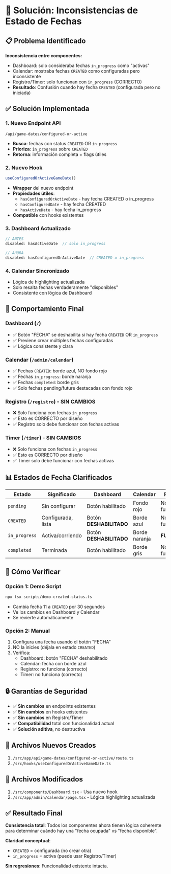 # 🎯 Solución: Inconsistencias de Estado de Fechas

## 📋 Problema Identificado

**Inconsistencia entre componentes:**
- Dashboard: solo consideraba fechas `in_progress` como "activas"
- Calendar: mostraba fechas `CREATED` como configuradas pero inconsistente
- Registro/Timer: solo funcionan con `in_progress` (CORRECTO)
- **Resultado**: Confusión cuando hay fecha `CREATED` (configurada pero no iniciada)

## ✅ Solución Implementada

### 1. **Nuevo Endpoint API**
```
/api/game-dates/configured-or-active
```
- **Busca**: fechas con status `CREATED` OR `in_progress`
- **Prioriza**: `in_progress` sobre `CREATED`
- **Retorna**: información completa + flags útiles

### 2. **Nuevo Hook**
```typescript
useConfiguredOrActiveGameDate()
```
- **Wrapper** del nuevo endpoint
- **Propiedades útiles**:
  - `hasConfiguredOrActiveDate` - hay fecha CREATED o in_progress
  - `hasConfiguredDate` - hay fecha CREATED
  - `hasActiveDate` - hay fecha in_progress
- **Compatible** con hooks existentes

### 3. **Dashboard Actualizado**
```typescript
// ANTES
disabled: hasActiveDate  // solo in_progress

// AHORA  
disabled: hasConfiguredOrActiveDate  // CREATED o in_progress
```

### 4. **Calendar Sincronizado**
- Lógica de highlighting actualizada
- Solo resalta fechas verdaderamente "disponibles"
- Consistente con lógica de Dashboard

## 🎯 Comportamiento Final

### **Dashboard** (`/`)
- ✅ Botón "FECHA" se deshabilita si hay fecha `CREATED` OR `in_progress`
- ✅ Previene crear múltiples fechas configuradas
- ✅ Lógica consistente y clara

### **Calendar** (`/admin/calendar`)
- ✅ Fechas `CREATED`: borde azul, NO fondo rojo
- ✅ Fechas `in_progress`: borde naranja
- ✅ Fechas `completed`: borde gris
- ✅ Solo fechas pending/future destacadas con fondo rojo

### **Registro** (`/registro`) - SIN CAMBIOS
- ❌ Solo funciona con fechas `in_progress`
- ✅ Esto es CORRECTO por diseño
- ✅ Registro solo debe funcionar con fechas activas

### **Timer** (`/timer`) - SIN CAMBIOS
- ❌ Solo funciona con fechas `in_progress` 
- ✅ Esto es CORRECTO por diseño
- ✅ Timer solo debe funcionar con fechas activas

## 📊 Estados de Fecha Clarificados

| Estado | Significado | Dashboard | Calendar | Registro | Timer |
|--------|-------------|-----------|----------|----------|-------|
| `pending` | Sin configurar | Botón habilitado | Fondo rojo | No funciona | No funciona |
| `CREATED` | Configurada, lista | Botón **DESHABILITADO** | Borde azul | No funciona | No funciona |
| `in_progress` | Activa/corriendo | Botón **DESHABILITADO** | Borde naranja | **FUNCIONA** | **FUNCIONA** |
| `completed` | Terminada | Botón habilitado | Borde gris | No funciona | No funciona |

## 🧪 Cómo Verificar

### Opción 1: Demo Script
```bash
npx tsx scripts/demo-created-status.ts
```
- Cambia fecha 11 a `CREATED` por 30 segundos
- Ve los cambios en Dashboard y Calendar
- Se revierte automáticamente

### Opción 2: Manual
1. Configura una fecha usando el botón "FECHA"
2. NO la inicies (déjala en estado `CREATED`)
3. Verifica:
   - Dashboard: botón "FECHA" deshabilitado
   - Calendar: fecha con borde azul
   - Registro: no funciona (correcto)
   - Timer: no funciona (correcto)

## 🔒 Garantías de Seguridad

- ✅ **Sin cambios** en endpoints existentes
- ✅ **Sin cambios** en hooks existentes  
- ✅ **Sin cambios** en Registro/Timer
- ✅ **Compatibilidad** total con funcionalidad actual
- ✅ **Solución aditiva**, no destructiva

## 📁 Archivos Nuevos Creados

1. `/src/app/api/game-dates/configured-or-active/route.ts`
2. `/src/hooks/useConfiguredOrActiveGameDate.ts`

## 📁 Archivos Modificados

1. `/src/components/Dashboard.tsx` - Usa nuevo hook
2. `/src/app/admin/calendar/page.tsx` - Lógica highlighting actualizada

## ✅ Resultado Final

**Consistencia total**: Todos los componentes ahora tienen lógica coherente para determinar cuándo hay una "fecha ocupada" vs "fecha disponible".

**Claridad conceptual**: 
- `CREATED` = configurada (no crear otra)
- `in_progress` = activa (puede usar Registro/Timer)

**Sin regresiones**: Funcionalidad existente intacta.